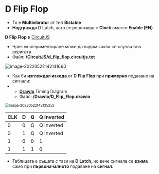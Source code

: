 # **D Flip Flop**

- То е **Multivibrator** от тип **Bistable**
- **Надгражда** D Latch, като се реализира с **Clock** вместо **Enable (EN)**



**D Flip Flop** в [CircuitJS](https://www.falstad.com/circuit/circuitjs.html)

- Чрез експериментиране може да видим какво се случва във веригата
- Файл: **/CircuitJS/d_flip_flop.circuitjs.txt**

![image-20220522142141660](C:\Users\Gosho\Desktop\GitHub\8-bit-Computer\Pictures\image-20220522142141660.png)



- Как би **изглеждал изхода** от **D Flip Flop** при **примерно** подаване на сигнали:
- - **[DrawIo](https://app.diagrams.net/)** Timing Diagram
  - Файл: **/DrawIo/D_Flip_Flop.drawio**

<img src="C:\Users\Gosho\Desktop\GitHub\8-bit-Computer\Pictures\image-20220522143135252.png" alt="image-20220522143135252" style="zoom:80%;" />

| CLK  | D    | Q    | Q Inverted |
| ---- | ---- | ---- | ---------- |
| 0    | 0    | Q    | Q Inverted |
| 0    | 1    | Q    | Q Inverted |
| 1    | 0    | 0    | 1          |
| 1    | 1    | 1    | 0          |

- Таблицата е същата с тази на **D Latch**, но вече сигнала се **взима** само при **първоначалното** подаване на **сигнал**.
